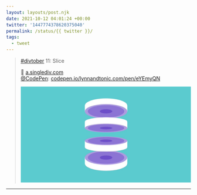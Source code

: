```yaml
---
layout: layouts/post.njk
date: 2021-10-12 04:01:24 +00:00
twitter: '1447774378620375040'
permalink: /status/{{ twitter }}/
tags: 
  - tweet
---
```


> [#divtober](https://twitter.com/hashtag/divtober) 11: Slice
> 
> 🔪 [a.singlediv.com](https://a.singlediv.com)  
> [@CodePen](https://twitter.com/CodePen): [codepen.io/lynnandtonic.com/pen/eYEmyQN](https://codepen.io/lynnandtonic/pen/eYEmyQN)
> 
> ![a graphic cylinder sliced into four disc-shaped pieces](/img/1447774378620375040-FBeGjONVcAMwr7G.jpg)

---
